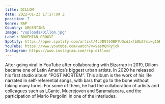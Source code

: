 ```yaml
---
title: DILLOM
date: 2022-01-23 17:27:00 Z
position: 7
Genre: RAP
Country: ARGENTINA
Image: "/uploads/Dillom.jpg"
Label: BOHEMIAN GROOVE
Spotify: https://open.spotify.com/artist/4cJD9t5QBFTUQcd3xfbOb2?si=g15KdwIjQN68-npMZGXXTw
YouTube: https://www.youtube.com/watch?v=9asMQnRyjck
Instagram: https://www.instagram.com/rip.dillom/
---
```


After going viral in YouTube after collaborating with Bizarrap in 2019, Dillom became one of Latin America’s biggest urban artists. In 2020 he released his first studio album “POST MORTEM”. This album is the work of his life narrated in self-referential songs, with bars that go to the bone without taking many turns. For some of them, he had the collaboration of artists and colleagues such as LGante, Muerejoven and Saramalacara, and the participation of Mario Pergolini in one of the interludes.